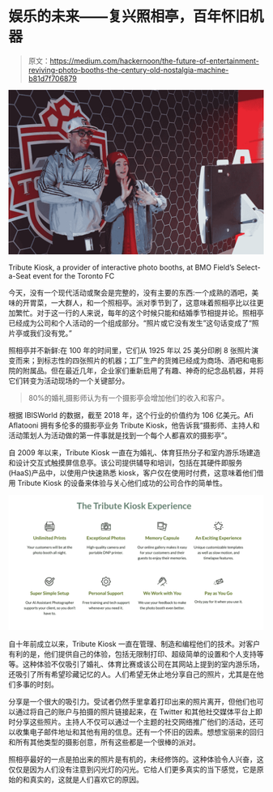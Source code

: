 # 娱乐的未来——复兴照相亭，百年怀旧机器

> 原文：<https://medium.com/hackernoon/the-future-of-entertainment-reviving-photo-booths-the-century-old-nostalgia-machine-b81d7f706879>

![](img/17c384dc0e0812b40becfc3857fc7b0c.png)

Tribute Kiosk, a provider of interactive photo booths, at BMO Field’s Select-a-Seat event for the Toronto FC

今天，没有一个现代活动或聚会是完整的，没有主要的东西:一个成熟的酒吧，美味的开胃菜，一大群人，和一个照相亭。派对季节到了，这意味着照相亭比以往更加繁忙。对于这一行的人来说，每年的这个时候只能和结婚季节相提并论。照相亭已经成为公司和个人活动的一个组成部分。“照片或它没有发生”这句话变成了“照片亭或我们没有党。”

照相亭并不新鲜:在 100 年的时间里，它们从 1925 年以 25 美分印刷 8 张照片演变而来；到标志性的四张照片的机器；工厂生产的货摊已经成为商场、酒吧和电影院的附属品。但在最近几年，企业家们重新启用了有趣、神奇的纪念品机器，并将它们转变为活动现场的一个关键部分。

> 80%的婚礼摄影师认为有一个摄影亭会增加他们的收入和客户。

根据 IBISWorld 的数据，截至 2018 年，这个行业的价值约为 106 亿美元。Afi Aflatooni 拥有多伦多的摄影亭业务 Tribute Kiosk，他告诉我“摄影师、主持人和活动策划人为活动做的第一件事就是找到一个每个人都喜欢的摄影亭”。

自 2009 年以来，Tribute Kiosk 一直在为婚礼、体育狂热分子和室内游乐场建造和设计交互式触摸屏信息亭。该公司提供辅导和培训，包括在其硬件即服务(HaaS)产品中，以使用户快速熟悉 kiosk，客户仅在使用时付费，这意味着他们借用 Tribute Kiosk 的设备来体验与关心他们成功的公司合作的简单性。

![](img/9c3c3ae78fbb1b254dde723d2fb27aff.png)

自十年前成立以来，Tribute Kiosk 一直在管理、制造和编程他们的技术。对客户有利的是，他们提供自己的体验，包括无限制打印、超级简单的设置和个人支持等等。这种体验不仅吸引了婚礼、体育比赛或该公司在其网站上提到的室内游乐场，还吸引了所有希望珍藏记忆的人。人们希望无休止地分享自己的照片，尤其是在他们多事的时刻。

分享是一个很大的吸引力。受试者仍然手里拿着打印出来的照片离开，但他们也可以通过将自己的账户与拍摄的照片链接起来，在 Twitter 和其他社交媒体平台上即时分享这些照片。主持人不仅可以通过一个主题的社交网络推广他们的活动，还可以收集电子邮件地址和其他有用的信息。还有一个怀旧的因素。想想宝丽来的回归和所有其他类型的摄影创意，所有这些都是一个很棒的派对。

照相亭最好的一点是拍出来的照片是有机的，未经修饰的。这种体验令人兴奋，这仅仅是因为人们没有注意到闪光灯的闪光。它给人们更多真实的当下感觉，它是原始的和真实的，这就是人们喜欢它的原因。